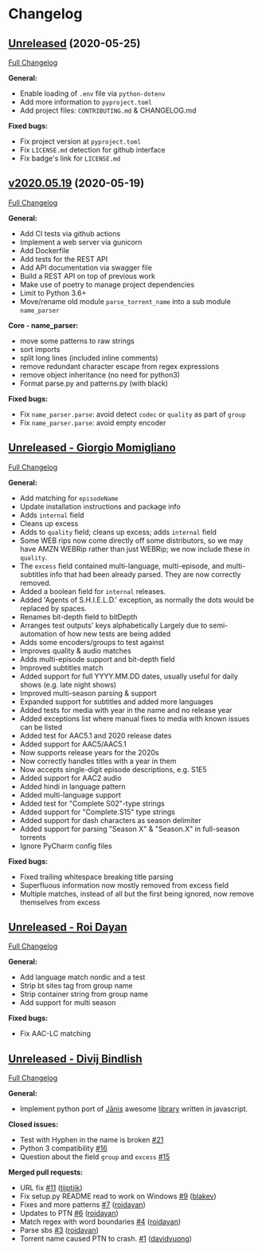 # Changelog


## [Unreleased](https://github.com/opacam/torrent-name-analyzer/tree/HEAD) (2020-05-25)
[Full Changelog](https://github.com/opacam/torrent-name-analyzer/compare/v2020.05.19...HEAD)

**General:**

- Enable loading of `.env` file via `python-dotenv`
- Add more information to `pyproject.toml`
- Add project files: `CONTRIBUTING.md` & CHANGELOG.md

**Fixed bugs:**

- Fix project version at `pyproject.toml`
- Fix `LICENSE.md` detection for github interface
- Fix badge's link for `LICENSE.md`

## [v2020.05.19](https://github.com/opacam/torrent-name-analyzer/tree/v2020.05.19) (2020-05-19)
[Full Changelog](https://github.com/opacam/torrent-name-analyzer/compare/d3dbf4c7dcc30990b10e88e93596ca1e8afa2c8b...v2020.05.19)

**General:**

- Add CI tests via github actions
- Implement a web server via gunicorn
- Add Dockerfile
- Add tests for the REST API
- Add API documentation via swagger file
- Build a REST API on top of previous work
- Make use of poetry to manage project dependencies
- Limit to Python 3.6+
- Move/rename old module `parse_torrent_name` into a sub module `name_parser`

**Core - name_parser:**

- move some patterns to raw strings
- sort imports
- split long lines (included inline comments)
- remove redundant character escape from regex expressions
- remove object inheritance (no need for python3)
- Format parse.py and patterns.py (with black)

**Fixed bugs:**

- Fix `name_parser.parse`: avoid detect `codec` or `quality` as part of `group`
- Fix `name_parser.parse`: avoid empty encoder

## [Unreleased - Giorgio Momigliano](https://github.com/opacam/torrent-name-analyzer/tree/d3dbf4c7dcc30990b10e88e93596ca1e8afa2c8b)
[Full Changelog](https://github.com/opacam/torrent-name-analyzer/compare/39ba2f0dcded7e222ca948a5021fc501167f2fe3...d3dbf4c7dcc30990b10e88e93596ca1e8afa2c8b)

**General:**

- Add matching for `episodeName`
- Update installation instructions and package info
- Adds `internal` field
- Cleans up excess
- Adds to `quality` field; cleans up excess; adds `internal` field
- Some WEB rips now come directly off some distributors, so we may have
  AMZN WEBRip rather than just WEBRip; we now include these in `quality`.
- The `excess` field contained multi-language, multi-episode, and
  multi-subtitles info that had been already parsed. They are now
  correctly removed.
- Added a boolean field for `internal` releases.
- Added 'Agents of S.H.I.E.L.D.' exception, as normally the dots would
  be replaced by spaces.
- Renames bit-depth field to bitDepth 
- Arranges test outputs' keys alphabetically Largely due to semi-automation
  of how new tests are being added
- Adds some encoders/groups to test against
- Improves quality & audio matches
- Adds multi-episode support and bit-depth field
- Improved subtitles match
- Added support for full YYYY.MM.DD dates, usually useful for daily shows
  (e.g. late night shows)
- Improved multi-season parsing & support
- Expanded support for subtitles and added more languages
- Added tests for media with year in the name and no release year
- Added exceptions list where manual fixes to media with known issues can be listed
- Added test for AAC5.1 and 2020 release dates
- Added support for AAC5/AAC5.1
- Now supports release years for the 2020s
- Now correctly handles titles with a year in them
- Now accepts single-digit episode descriptions, e.g. S1E5
- Added support for AAC2 audio
- Added hindi in language pattern
- Added multi-language support
- Added test for "Complete S02"-type strings
- Added support for "Complete.S15" type strings
- Added support for dash characters as season delimiter
- Added support for parsing "Season X" & "Season.X" in full-season torrents
- Ignore PyCharm config files

**Fixed bugs:**

- Fixed trailing whitespace breaking title parsing
- Superfluous information now mostly removed from excess field
- Multiple matches, instead of all but the first being ignored, now remove
  themselves from excess

## [Unreleased - Roi Dayan](https://github.com/opacam/torrent-name-analyzer/tree/39ba2f0dcded7e222ca948a5021fc501167f2fe3)
[Full Changelog](https://github.com/opacam/torrent-name-analyzer/compare/681d95828a66a563d8450c349d6513965dc99c4d...39ba2f0dcded7e222ca948a5021fc501167f2fe3)

**General:**

- Add language match nordic and a test
- Strip bt sites tag from group name
- Strip container string from group name
- Add support for multi season

**Fixed bugs:**

- Fix AAC-LC matching

## [Unreleased - Divij Bindlish](https://github.com/opacam/torrent-name-analyzer/tree/681d95828a66a563d8450c349d6513965dc99c4d)
[Full Changelog](https://github.com/opacam/torrent-name-analyzer/compare/1ee4f01566bf67019ffa43036c1b70f548175eee...681d95828a66a563d8450c349d6513965dc99c4d)

**General:**

- Implement python port of [Jānis](https://github.com/jzjzjzj) awesome [library](https://github.com/jzjzjzj/parse-torrent-name) written in javascript.

**Closed issues:**

- Test with Hyphen in the name is broken [\#21](https://github.com/divijbindlish/parse-torrent-name/issues/21)
- Python 3 compatibility [\#16](https://github.com/divijbindlish/parse-torrent-name/issues/16)
- Question about the field `group` and `excess` [\#15](https://github.com/divijbindlish/parse-torrent-name/issues/15)

**Merged pull requests:**

- URL fix [\#11](https://github.com/divijbindlish/parse-torrent-name/pull/11) ([tijptjik](https://github.com/tijptjik))
- Fix setup.py README read to work on Windows [\#9](https://github.com/divijbindlish/parse-torrent-name/pull/9) ([blakev](https://github.com/blakev))
- Fixes and more patterns [\#7](https://github.com/divijbindlish/parse-torrent-name/pull/7) ([roidayan](https://github.com/roidayan))
- Updates to PTN [\#6](https://github.com/divijbindlish/parse-torrent-name/pull/6) ([roidayan](https://github.com/roidayan))
- Match regex with word boundaries [\#4](https://github.com/divijbindlish/parse-torrent-name/pull/4) ([roidayan](https://github.com/roidayan))
- Parse sbs [\#3](https://github.com/divijbindlish/parse-torrent-name/pull/3) ([roidayan](https://github.com/roidayan))
- Torrent name caused PTN to crash. [\#1](https://github.com/divijbindlish/parse-torrent-name/pull/1) ([davidvuong](https://github.com/davidvuong))
